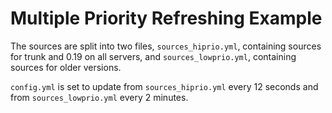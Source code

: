 # Multiple Priority Refreshing Example
The sources are split into two files, `sources_hiprio.yml`,
containing sources for trunk and 0.19 on all servers,
and `sources_lowprio.yml`, containing sources for older versions.

`config.yml` is set to update from `sources_hiprio.yml` every 12 seconds
and from `sources_lowprio.yml` every 2 minutes.

